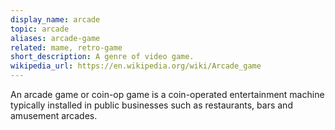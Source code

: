 ```yaml
---
display_name: arcade
topic: arcade
aliases: arcade-game
related: mame, retro-game
short_description: A genre of video game.
wikipedia_url: https://en.wikipedia.org/wiki/Arcade_game
---
```

An arcade game or coin-op game is a coin-operated entertainment machine typically installed in public businesses such as restaurants, bars and amusement arcades.